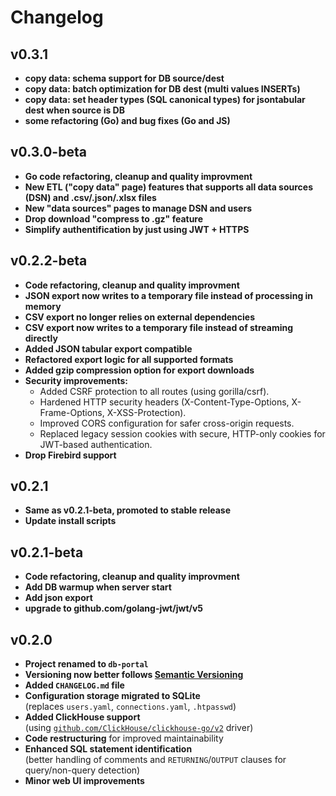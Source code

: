 # Changelog

## v0.3.1
- **copy data: schema support for DB source/dest**
- **copy data: batch optimization for DB dest (multi values INSERTs)**
- **copy data: set header types (SQL canonical types) for jsontabular dest when source is DB**
- **some refactoring (Go) and bug fixes (Go and JS)**

## v0.3.0-beta
- **Go code refactoring, cleanup and quality improvment**
- **New ETL ("copy data" page) features that supports all data sources (DSN) and .csv/.json/.xlsx files**  
- **New "data sources" pages to manage DSN and users**
- **Drop download "compress to .gz" feature**
- **Simplify authentification by just using JWT + HTTPS**

## v0.2.2-beta
- **Code refactoring, cleanup and quality improvment**
- **JSON export now writes to a temporary file instead of processing in memory**
- **CSV export no longer relies on external dependencies**
- **CSV export now writes to a temporary file instead of streaming directly**
- **Added JSON tabular export compatible**
- **Refactored export logic for all supported formats**
- **Added gzip compression option for export downloads**
- **Security improvements:**
  - Added CSRF protection to all routes (using gorilla/csrf).
  - Hardened HTTP security headers (X-Content-Type-Options, X-Frame-Options, X-XSS-Protection).
  - Improved CORS configuration for safer cross-origin requests.
  - Replaced legacy session cookies with secure, HTTP-only cookies for JWT-based authentication.
- **Drop Firebird support**

## v0.2.1
- **Same as v0.2.1-beta, promoted to stable release**
- **Update install scripts**

## v0.2.1-beta
- **Code refactoring, cleanup and quality improvment**
- **Add DB warmup when server start**
- **Add json export**
- **upgrade to github.com/golang-jwt/jwt/v5**

## v0.2.0

- **Project renamed to `db-portal`**
- **Versioning now better follows [Semantic Versioning](https://semver.org/)**
- **Added `CHANGELOG.md` file**
- **Configuration storage migrated to SQLite**  
  (replaces `users.yaml`, `connections.yaml`, `.htpasswd`)
- **Added ClickHouse support**  
  (using [`github.com/ClickHouse/clickhouse-go/v2`](https://github.com/ClickHouse/clickhouse-go) driver)
- **Code restructuring** for improved maintainability
- **Enhanced SQL statement identification**  
  (better handling of comments and `RETURNING`/`OUTPUT` clauses for query/non-query detection)
- **Minor web UI improvements**